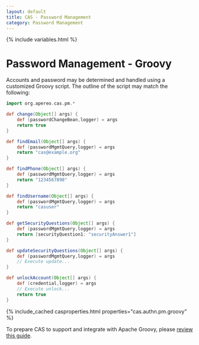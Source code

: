 ```yaml
---
layout: default
title: CAS - Password Management
category: Password Management
---
```


{% include variables.html %}

# Password Management - Groovy

Accounts and password may be determined and handled using a customized Groovy script. The outline of the script may match the following:

```groovy
import org.apereo.cas.pm.*

def change(Object[] args) {
    def (passwordChangeBean,logger) = args
    return true
}

def findEmail(Object[] args) {
    def (passwordMgmtQuery,logger) = args
    return "cas@example.org"
}

def findPhone(Object[] args) {
    def (passwordMgmtQuery,logger) = args
    return "1234567890"
}

def findUsername(Object[] args) {
    def (passwordMgmtQuery,logger) = args
    return "casuser"
}

def getSecurityQuestions(Object[] args) {
    def (passwordMgmtQuery,logger) = args
    return [securityQuestion1: "securityAnswer1"]
}

def updateSecurityQuestions(Object[] args) {
    def (passwordMgmtQuery,logger) = args
    // Execute update...
}

def unlockAccount(Object[] args) {
    def (credential,logger) = args
    // Execute unlock...
    return true
}
```

{% include_cached casproperties.html properties="cas.authn.pm.groovy" %}

To prepare CAS to support and integrate with Apache Groovy, please [review this guide](../integration/Apache-Groovy-Scripting.html).
